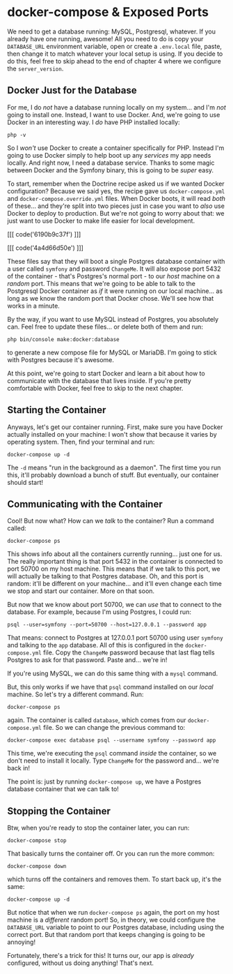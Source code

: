 # docker-compose & Exposed Ports

We need to get a database running: MySQL, Postgresql, whatever. If you already have
one running, awesome! All you need to do is copy your `DATABASE_URL` environment
variable, open or create a `.env.local` file, paste, then change it to match whatever
your local setup is using. If you decide to do this, feel free to skip ahead to
the end of chapter 4 where we configure the `server_version`.

## Docker Just for the Database

For me, I do *not* have a database running locally on my system... and I'm *not*
going to install one. Instead, I want to use Docker. And, we're going to use Docker
in an interesting way. I *do* have PHP installed locally:

```terminal-silent
php -v
```

So I *won't* use Docker to create a container specifically for PHP. Instead I'm going
to use Docker simply to help boot up any *services* my app needs locally. And right
now, I need a database service. Thanks to some magic between Docker and the Symfony
binary, this is going to be *super* easy.

To start, remember when the Doctrine recipe asked us if we wanted Docker
configuration? Because we said yes, the recipe gave us `docker-compose.yml` and
`docker-compose.override.yml` files. When Docker boots, it will read *both* of
these... and they're split into two pieces just in case you want to *also*
use Docker to deploy to production. But we're not going to worry about that: we
just want to use Docker to make life easier for local development.

[[[ code('6190b9c37f') ]]]

[[[ code('4a4d66d50e') ]]]

These files say that they will boot a single Postgres database container
with a user called `symfony` and password `ChangeMe`. It will also expose port
5432 of the container - that's Postgres's normal port - to our *host* machine on
a *random* port. This means that we're going to be able to talk to the Postgresql
Docker container as *if* it were running on our local machine... as long as we know
the random port that Docker chose. We'll see how that works in a minute.

By the way, if you want to use MySQL instead of Postgres, you absolutely can.
Feel free to update these files... or delete both of them and run:

```terminal
php bin/console make:docker:database
```

to generate a new compose file for MySQL or MariaDB. I'm going to stick with Postgres
because it's awesome.

At this point, we're going to start Docker and learn a bit about how to communicate
with the database that lives inside. If you're pretty comfortable with Docker, feel
free to skip to the next chapter.

## Starting the Container

Anyways, let's get our container running. First, make sure you have Docker actually
installed on your machine: I won't show that because it varies by operating system.
Then, find your terminal and run:

```terminal
docker-compose up -d
```

The `-d` means "run in the background as a daemon". The first time you run this,
it'll probably download a bunch of stuff. But eventually, our container should
start!

## Communicating with the Container

Cool! But now what? How can we *talk* to the container? Run a command called:

```terminal
docker-compose ps
```

This shows info about all the containers currently running... just one for us. The
really important thing is that port 5432 in the container is connected to port
50700 on my host machine. This means that if we talk to this port, we will actually
be talking to that Postgres database. Oh, and this port is random: it'll be different
on your machine... and it'll even change each time we stop and start our container.
More on that soon.

But now that we know about port 50700, we can *use* that to connect to the database.
For example, because I'm using Postgres, I could run:

```terminal-silent
psql --user=symfony --port=50700 --host=127.0.0.1 --password app
```

That means: connect to Postgres at 127.0.0.1 port 50700 using user `symfony` and
talking to the `app` database. All of this is configured in the `docker-compose.yml`
file. Copy the `ChangeMe` password because that last flag tells Postgres to ask
for that password. Paste and... we're in!

If you're using MySQL, we can do this same thing with a `mysql` command.

But, this only works if we have that `psql` command installed on our *local*
machine. So let's try a different command. Run:

```terminal
docker-compose ps
```

again. The container is called `database`, which comes from our `docker-compose.yml`
file. So we can change the previous command to:

```terminal
docker-compose exec database psql --username symfony --password app
```

This time, we're executing the `psql` command *inside* the container, so we don't
need to install it locally. Type `ChangeMe` for the password and... we're back in!

The point is: just by running `docker-compose up`, we have a Postgres database
container that we can talk to!

## Stopping the Container

Btw, when you're ready to stop the container later, you can run:

```terminal
docker-compose stop
```

That basically turns the container off. Or you can run the more common:

```terminal
docker-compose down
```


which turns off the containers and removes them. To start back up, it's the same:

```terminal
docker-compose up -d
```

But notice that when we run `docker-compose ps` again, the port on my host machine
is a *different* random port! So, in theory, we could configure the `DATABASE_URL`
variable to point to our Postgres database, including using the correct port. But
that random port that keeps changing is going to be annoying!

Fortunately, there's a trick for this! It turns our, our app is *already* configured,
without us doing anything! That's next.
